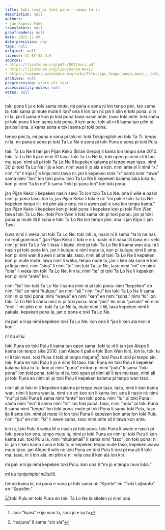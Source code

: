 ```yaml
---
title: toki sama pi toki pona - nanpa tu tu
description: null
authors:
- jan Kapesi Pake
translators: null
proofreaders: null
date: 2022-12-09
date-precision: day
tags: null
original: null
license: CC-BY-SA 4.0
sources:
- https://liputenpo.org/pdfs/0017musi.pdf
- https://liputenpo.org/lipu/nanpa-musi/
- https://commons.wikimedia.org/wiki/File:Lipu_tenpo_nanpa_musi_-_toki_sama_toki_pona.png
archives: null
preprocessing: wrote alt text
accessibility-notes: null
notes: null
---
```


toki pona li jo e toki sama mute. mi pana e sona ni lon tenpo pini. tan seme la, toki sama pi mute mute li lon? ona li lon tan ni: jan li olin e toki pona. olin ni la, jan li pana e kon pi toki pona tawa nasin ante, tawa toki ante. toki sama pi toki pona li ken sama toki pona, li ken ante. toki ali ni li kama tan pilin pi jan pali ona. o kama sona e toki sama pi toki pona.

tenpo pini la, mi pana e sona pi toki ni: toki Tokipinglish en toki Ta Ti. tenpo ni la, mi pana e sona pi toki Ta Lo Ne e sona pi toki Puna e sona pi toki Pulu.

toki Ta Lo Ne li tan jan Pijan Keko (Brian Greco) li kama lon tenpo sike 2010. toki Ta Lo Ne li jo e nimi 31 taso. toki Ta Lo Ne la, toki open pi nimi ali li tan mu taso. nimi ali pi toki Ta Lo Ne li kepeken kalama pi tenpo wan taso. nimi 30 pi toki Ta Lo Ne li jo e kon. nimi wan li jo ala e kon. nimi ante ni li nimi “x.” nimi “x” li kipisi[^1] e linja nimi tawa ni: jan li kepeken nimi “x” sama nimi “tawa” sama nimi “lon” lon toki pona. toki Ta Lo Ne li kepeken kalama luka luka tu. kon pi nimi “ta lo ne” li sama “toki pi pana lon” lon toki pona.

[^1]: sina “kipisi” e ijo wan la, sina jo e ijo tu

jan Pijan Keko li kepeken nasin sewi To lon toki Ta Lo Ne. ona li wile e nasin nimi pi pona taso. kin la, jan Pijan Keko li toki e ni: “mi pali e toki Ta Lo Ne kepeken tenpo lili. mi pini ala e ona. mi o awen pali e ona lon tenpo kama.” jan Pijan Keko li kepeken kon pi toki pona li kepeken kon pi toki Pon Wen tawa toki Ta Lo Ne. (toki Pon Wen li toki sama kin pi toki pona). jan pi toki pona pi mute lili li sona e toki Ta Lo Ne lon tenpo pini. ona li jan Kipo li jan Tawi.

lawa nimi li weka lon toki Ta Lo Ne. toki Inli la, nasin ni li sama “ta lo ne has no real grammar.” (jan Pijan Keko li toki e ni). nasin ni li nasa lili tawa mi. selo nimi pi toki Ta Lo Ne li taso li kipisi. nimi pi toki Ta Lo Ne li kama wan ala. ni li nasin pi toki pona kin. jan li kulupu e nimi mute la, kon pi kulupu nimi li ante. kon pi nimi wan li awen li ante ala. taso, nimi ali pi toki Ta Lo Ne li kepeken kon pi mute mute. lawa nimi li weka, tenpo mute la, jan li ken ala sona e kon pi linja nimi. nimi “sina” li nimi “te” lon toki Ta Lo Ne, taso nimi “mi” en nimi “ona” li weka lon toki Ta Lo Ne. kin la, nimi “te” pi toki Ta Lo Ne li kepeken kon pi nimi “ante” kin.

nimi “ko” lon toki Ta Lo Ne li sama nimi ni pi toki pona: nimi “kepeken” en nimi “ilo” en nimi “kulupu” en nimi “ali.” nimi “nu” lon toki Ta Lo Ne li sama nimi ni pi toki pona: nimi “wawa” en nimi “ken” en nimi “sona.” nimi “ki” lon toki Ta Lo Ne li sama nimi ni pi toki pona: nimi “pini” en nimi “pakala” en nimi “moli.” mi pilin e ni: toki Ta Lo Ne la, mute nimi li lili, taso kepeken nimi li pakala. kepeken pona la, jan o pona e toki Ta Lo Ne.

mi pali e linja nimi kepeken toki Ta Lo Ne. kon ona li “jan li ken ala moli e kon.”

*ni nu ki lu.*

toki Puna en toki Pulu li kama tan open sama. toki tu ni li tan jan Alepe li kama lon tenpo sike 2010. (jan Alepe li pali e toki Bon Wen kin). lon la, toki tu ni li toki wan. toki Puna li toki pi tenpo majuna[^2]. toki Pulu li toki pi tenpo sin. toki Puna en toki Pulu li jo e nimi 18 taso. toki Puna en toki Pulu li kepeken kalama luka tu tu. kon pi nimi “puna” en kon pi nimi “pulu” li sama “toki pona” lon toki pona. toki tu ni la, toki open pi nimi ali li tan mu taso. nimi ali pi toki Puna en nimi ali pi toki Pulu li kepeken kalama pi tenpo wan taso.

[^2]: “majuna” li sama “sin ala”

nimi ali pi toki ni li kepeken kalama pi tenpo wan taso. taso, nimi li ken kama wan. nimi li kama wan la, nimi sin en kon sin li kama lon. ona li nasin ni: nimi “nu” pi toki Puna li sama nimi “ante” lon toki pona. nimi “lu” pi toki Puna li sama nimi “ma” li sama nimi “ni” lon toki pona. taso, nimi “nulu” pi toki Puna li sama nimi “tenpo” lon toki pona. mute pi toki Puna li sama toki Pulu, taso ijo li ante kin. nimi pi mute lili lon toki Puna li kepeken kon ante lon toki Pulu. nimi “pu” en nimi “ki” li awen sama, taso nimi ante ali li tawa kon ante.

kin la, toki Pulu li weka lili e nasin pi toki pona. toki Puna li awen e nasin pi toki pona lon ona. tenpo mute la, nimi pi toki Puna en nimi pi toki Pulu li ken kama suli. toki Pulu la, nimi “nitukamali” li sama nimi “laso” lon toki pona! ni la, jan li ken kama sona e toki tu ni kepeken tenpo mute taso, kepeken wawa mute taso. jan Alepe li wile ni: toki Puna en toki Pulu li toki pi ma ali li toki ma. taso, ni li lon ala. mi pilin e ni: wile ona li ken ala lon kin.

mi pali e linja nimi kepeken toki Pulu. kon ona li “mi jo e tenpo mun luka.”

*mi ku tanipinipipi nilituliti.*

tenpo kama la, mi pana e sona pi toki sama ni: “Kyrete” en “Toki Lojbanto” en “Sapolim.”

![toki Pulu en toki Puna en toki Ta Lo Ne la sitelen pi nimi ona](https://upload.wikimedia.org/wikipedia/commons/3/38/Lipu_tenpo_nanpa_musi_-_toki_sama_toki_pona.png)